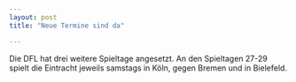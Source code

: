 ```yaml
---
layout: post
title: "Neue Termine sind da"

---
```


Die DFL hat drei weitere Spieltage angesetzt. An den Spieltagen 27-29 spielt die Eintracht jeweils samstags in Köln, gegen Bremen und in Bielefeld.



